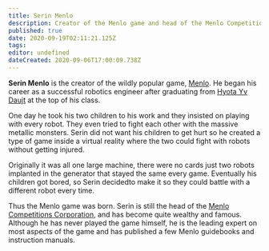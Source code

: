 ```yaml
---
title: Serin Menlo
description: Creator of the Menlo game and head of the Menlo Competitions Corporation.
published: true
date: 2020-09-19T02:11:21.125Z
tags: 
editor: undefined
dateCreated: 2020-09-06T17:00:09.738Z
---
```


**Serin Menlo** is the creator of the wildly popular game, [Menlo](/entertainment/menlo "wikilink"). He began his career as a successful robotics engineer after graduating from [Hyota Yv Daujt](/schools/hyota-yv-daujt "wikilink") at the top of his class.

One day he took his two children to his work and they insisted on playing with every robot. They even tried to fight each other with the massive metallic monsters. Serin did not want his children to get hurt so he created a type of game inside a virtual reality where the two could fight with robots without getting injured.

Originally it was all one large machine, there were no cards just two robots implanted in the generator that stayed the same every game. Eventually his children got bored, so Serin decidedto make it so they could battle with a different robot every time.

Thus the Menlo game was born. Serin is still the head of the [Menlo Competitions Corporation](/menlo-competitions-corporation "wikilink"), and has become quite wealthy and famous. Although he has never played the game himself, he is the leading expert on most aspects of the game and has published a few Menlo guidebooks and instruction manuals.